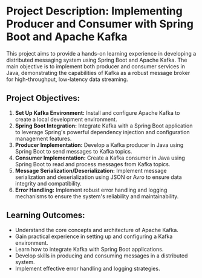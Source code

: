 # Project Description: Implementing Producer and Consumer with Spring Boot and Apache Kafka

This project aims to provide a hands-on learning experience in developing a distributed messaging system using Spring Boot and Apache Kafka. The main objective is to implement both producer and consumer services in Java, demonstrating the capabilities of Kafka as a robust message broker for high-throughput, low-latency data streaming.

## Project Objectives:
1. **Set Up Kafka Environment:** Install and configure Apache Kafka to create a local development environment.
2. **Spring Boot Integration:** Integrate Kafka with a Spring Boot application to leverage Spring's powerful dependency injection and configuration management features.
3. **Producer Implementation:** Develop a Kafka producer in Java using Spring Boot to send messages to Kafka topics.
4. **Consumer Implementation:** Create a Kafka consumer in Java using Spring Boot to read and process messages from Kafka topics.
5. **Message Serialization/Deserialization:** Implement message serialization and deserialization using JSON or Avro to ensure data integrity and compatibility.
6. **Error Handling:** Implement robust error handling and logging mechanisms to ensure the system's reliability and maintainability.

## Learning Outcomes:
- Understand the core concepts and architecture of Apache Kafka.
- Gain practical experience in setting up and configuring a Kafka environment.
- Learn how to integrate Kafka with Spring Boot applications.
- Develop skills in producing and consuming messages in a distributed system.
- Implement effective error handling and logging strategies.
